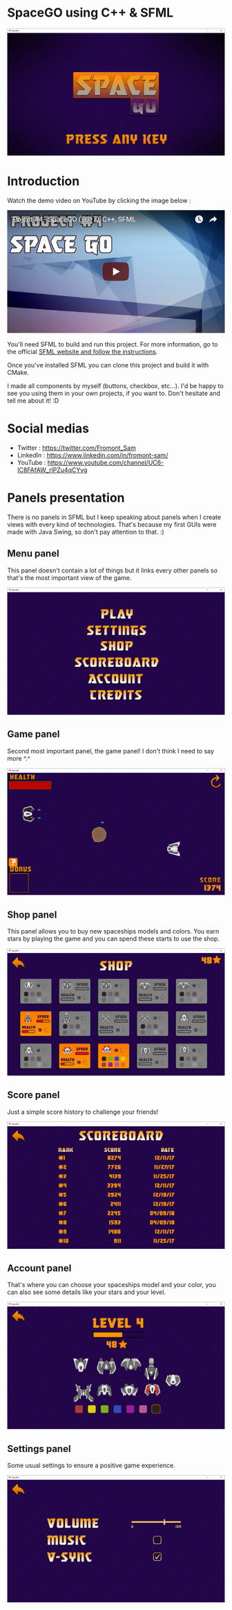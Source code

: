 # SpaceGO using C++ & SFML

![Screenshot](https://github.com/Fromont-Sam/SpaceGO/blob/master/doc/screenshot0.PNG?raw=true)

# Introduction
Watch the demo video on YouTube by clicking the image below :

[![Watch the video](https://github.com/Fromont-Sam/SpaceGO/blob/master/doc/screenshot7.PNG?raw=true)](https://goo.gl/W292Zk)

You'll need SFML to build and run this project. For more information, go to the official [SFML website and follow the instructions](https://www.sfml-dev.org/).

Once you've installed SFML you can clone this project and build it with CMake. 

I made all components by myself (buttons, checkbox, etc...). I'd be happy to see you using them in your own projects, if you want to. Don't hesitate and tell me about it! :D

# Social medias 

- Twitter : https://twitter.com/Fromont_Sam
- LinkedIn : https://www.linkedin.com/in/fromont-sam/
- YouTube : https://www.youtube.com/channel/UC6-lC8FAfAW_rlPZu4qCYvg

# Panels presentation
There is no panels in SFML but I keep speaking about panels when I create views with every kind of technologies. That's because my first GUIs were made with Java Swing, so don't pay attention to that. :) 

## Menu panel
This panel doesn't contain a lot of things but it links every other panels so that's the most important view of the game.

![alt text](https://github.com/Fromont-Sam/SpaceGO/blob/master/doc/screenshot1.PNG?raw=true)

## Game panel
Second most important panel, the game panel! I don't think I need to say more ^.^

![alt text](https://github.com/Fromont-Sam/SpaceGO/blob/master/doc/screenshot2.PNG?raw=true)

## Shop panel
This panel allows you to buy new spaceships models and colors. You earn stars by playing the game and you can spend these starts to use the shop.

![alt text](https://github.com/Fromont-Sam/SpaceGO/blob/master/doc/screenshot3.PNG?raw=true)

## Score panel
Just a simple score history to challenge your friends!

![alt text](https://github.com/Fromont-Sam/SpaceGO/blob/master/doc/screenshot4.PNG?raw=true)


## Account panel
That's where you can choose your spaceships model and your color, you can also see some details like your stars and your level.

![alt text](https://github.com/Fromont-Sam/SpaceGO/blob/master/doc/screenshot5.PNG?raw=true)


## Settings panel
Some usual settings to ensure a positive game experience.

![alt text](https://github.com/Fromont-Sam/SpaceGO/blob/master/doc/screenshot6.PNG?raw=true)
